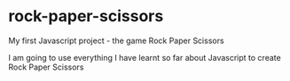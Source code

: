 # rock-paper-scissors
My first Javascript project - the game Rock Paper Scissors

I am going to use everything I have learnt so far about Javascript to create Rock Paper Scissors